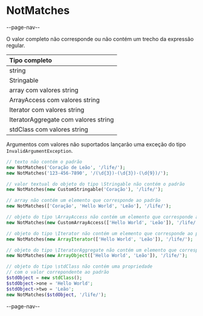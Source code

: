 # NotMatches

--page-nav--

O valor completo não corresponde ou não contém um trecho da expressão regular.

| Tipo completo                        |
|:--                                   |
| string                               |
| Stringable                           |
| array com valores string             |
| ArrayAccess com valores string       |
| Iterator com valores string          |
| IteratorAggregate com valores string |
| stdClass com valores string          |

Argumentos com valores não suportados lançarão uma exceção do tipo `InvalidArgumentException`.

```php
// texto não contém o padrão
new NotMatches('Coração de Leão', '/life/');
new NotMatches('123-456-7890', '/(\d{3})-(\d{3})-(\d{9})/');

// valor textual do objeto do tipo \Stringable não contém o padrão
new NotMatches(new CustomStringable('Coração'), '/life/');

// array não contém um elemento que corresponde ao padrão
new NotMatches(['Coração', 'Hello World', 'Leão'], '/life/');

// objeto do tipo \ArrayAccess não contém um elemento que corresponde ao padrão
new NotMatches(new CustomArrayAccess(['Hello World', 'Leão']), '/life/');

// objeto do tipo \Iterator não contém um elemento que corresponde ao padrão
new NotMatches(new ArrayIterator(['Hello World', 'Leão']), '/life/');

// objeto do tipo \IteratorAggregate não contém um elemento que corresponde ao padrão
new NotMatches(new ArrayObject(['Hello World', 'Leão']), '/life/');

// objeto do tipo \stdClass não contém uma propriedade
// com o valor correpondente ao padrão
$stdObject = new stdClass();
$stdObject->one = 'Hello World';
$stdObject->two = 'Leão';
new NotMatches($stdObject, '/life/');
```

--page-nav--

